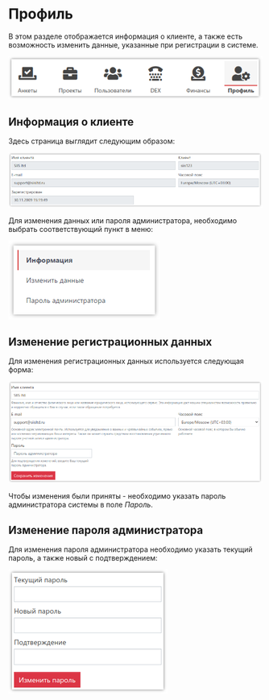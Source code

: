 # Профиль

В этом разделе отображается информация о клиенте, а также есть возможность изменить данные, указанные при регистрации в системе.

![](images/7001_img_005.png)

## Информация о клиенте

Здесь страница выглядит следующим образом:

![](images/7001_img_001.png)

Для изменения данных или пароля администратора, необходимо выбрать соответствующий пункт в меню:

![](images/7001_img_002.png)

## Изменение регистрационных данных

Для изменения регистрационных данных используется следующая форма:

![](images/7001_img_003.png)

Чтобы изменения были приняты - необходимо указать пароль администратора системы в поле *Пароль*.

## Изменение пароля администратора

Для изменения пароля администратора необходимо указать текущий пароль, а также новый с подтверждением:

![](images/7001_img_004.png)
